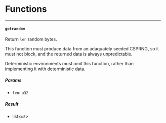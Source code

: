 # Functions

----

#### <a href="#getrandom" name="getrandom"></a> `getrandom` 

  Return `len` random bytes.
  
  This function must produce data from an adaquately seeded CSPRNG, so it
  must not block, and the returned data is always unpredictable.
  
  Deterministic environments must omit this function, rather than
  implementing it with deterministic data.
##### Params

- <a href="#getrandom.len" name="getrandom.len"></a> `len`: `u32`
##### Result

- list<`u8`>

